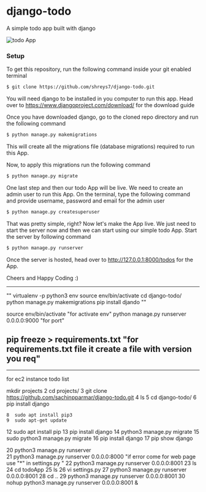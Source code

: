 # django-todo
A simple todo app built with django

![todo App](https://raw.githubusercontent.com/shreys7/django-todo/develop/staticfiles/todoApp.png)
### Setup
To get this repository, run the following command inside your git enabled terminal
```bash
$ git clone https://github.com/shreys7/django-todo.git
```
You will need django to be installed in you computer to run this app. Head over to https://www.djangoproject.com/download/ for the download guide

Once you have downloaded django, go to the cloned repo directory and run the following command

```bash
$ python manage.py makemigrations
```

This will create all the migrations file (database migrations) required to run this App.

Now, to apply this migrations run the following command
```bash
$ python manage.py migrate
```

One last step and then our todo App will be live. We need to create an admin user to run this App. On the terminal, type the following command and provide username, password and email for the admin user
```bash
$ python manage.py createsuperuser
```

That was pretty simple, right? Now let's make the App live. We just need to start the server now and then we can start using our simple todo App. Start the server by following command

```bash
$ python manage.py runserver
```

Once the server is hosted, head over to http://127.0.0.1:8000/todos for the App.

Cheers and Happy Coding :)

------------------------------
"" virtualenv -p python3 env
 source env/bin/activate
 cd django-todo/
 python manage.py makemigrations
 pip install djando ""

source env/bin/activate     "for activate env"
python manage.py runserver 0.0.0.0:9000                    "for port"

pip freeze > requirements.txt                "for requirements.txt file it create a file with version you req"
-----------------------------------------------------------------------------------------------------------
---------------------------------------------------------------------------------------------------------------
for ec2 instance todo list

mkdir projects
    2  cd projects/
    3  git clone https://github.com/sachinpparmar/django-todo.git
    4  ls
    5  cd django-todo/
    6  pip install django
   
    8  sudo apt install pip3
    9  sudo apt-get update
   
   
   12  sudo apt install pip
   13  pip install django
   14  python3 manage.py migrate
   15  sudo python3 manage.py migrate
   16  pip install django
   17  pip show django
                                       
   
   20  python3 manage.py runserver                   
   21  python3 manage.py runserver 0.0.0.0:8000                                "if error come for web page use "*" in settings.py "
   22  python3 manage.py runserver 0.0.0.0:8001
   23  ls
   24  cd todoApp
   25  ls
   26  vi settings.py 
   27  python3 manage.py runserver 0.0.0.0:8001
   28  cd ..
   29  python3 manage.py runserver 0.0.0.0:8001
   30  nohup python3 manage.py runserver 0.0.0.0:8001 &

